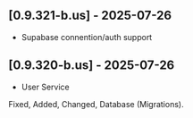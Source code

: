 

## [0.9.321-b.us] - 2025-07-26
- Supabase connention/auth support


## [0.9.320-b.us] - 2025-07-26
- User Service


Fixed, Added, Changed, Database (Migrations).
